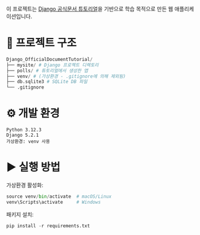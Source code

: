 이 프로젝트는 [Django 공식문서 튜토리얼](https://docs.djangoproject.com/ko/5.2/intro/)을 기반으로 학습 목적으로 만든 웹 애플리케이션입니다.

# 📁 프로젝트 구조
~~~python
Django_OfficialDocumentTutorial/  
├── mysite/ # Django 프로젝트 디렉토리  
├── polls/ # 튜토리얼에서 생성한 앱  
├── venv/ # (가상환경 - .gitignore에 의해 제외됨)  
├── db.sqlite3 # SQLite DB 파일  
└── .gitignore
~~~

# ⚙️ 개발 환경
	Python 3.12.3
	Django 5.2.1
	가상환경: venv 사용

# ▶️ 실행 방법
가상환경 활성화:
~~~python
source venv/bin/activate  # macOS/Linux
venv\Scripts\activate     # Windows
~~~

패키지 설치:
~~~python
pip install -r requirements.txt
~~~